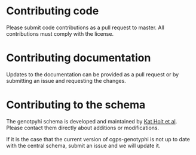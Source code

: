 # Contributing code
Please submit code contributions as a pull request to master. All contributions must comply with the license.

# Contributing documentation
Updates to the documentation can be provided as a pull request or by submitting an issue and requesting the changes.

# Contributing to the schema
The genotpyhi schema is developed and maintained by [Kat Holt et al](https://github.com/katholt/genotyphi). Please contact them directly about additions or modifications.

If it is the case that the current version of cgps-genotyphi is not up to date with the central schema, submit an issue and we will update it.
